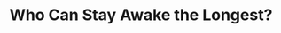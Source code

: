 ---
season: '01'
episode: '02'
title: 'Who Can Stay Awake the Longest?'
description: 'At the first weigh-in, Kenny hid a solder halo in his hair.'
winner: 'Kenny'
humiliation: 'Spenny had to serve as Kennys bathroom attendant'
airtime: '09-02-2003'
youtubeID: 'https://www.youtube.com/watch?v=W4gy3tpgA9Y'
---